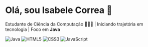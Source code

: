 # Olá, sou Isabele Correa 👋

Estudante de Ciência da Computação 👩🏼‍💻 | Iniciando trajetória em tecnologia | Foco em **Java**

![Java](https://img.shields.io/badge/-Java-black?style=for-the-badge&logo=java&logoColor=white&size=100)
![HTML5](https://img.shields.io/badge/-HTML5-black?style=for-the-badge&logo=html5&logoColor=white&size=100)
![CSS3](https://img.shields.io/badge/-CSS3-black?style=for-the-badge&logo=css3&logoColor=white&size=100)
![JavaScript](https://img.shields.io/badge/-JavaScript-black?style=for-the-badge&logo=javascript&logoColor=white&size=100)



